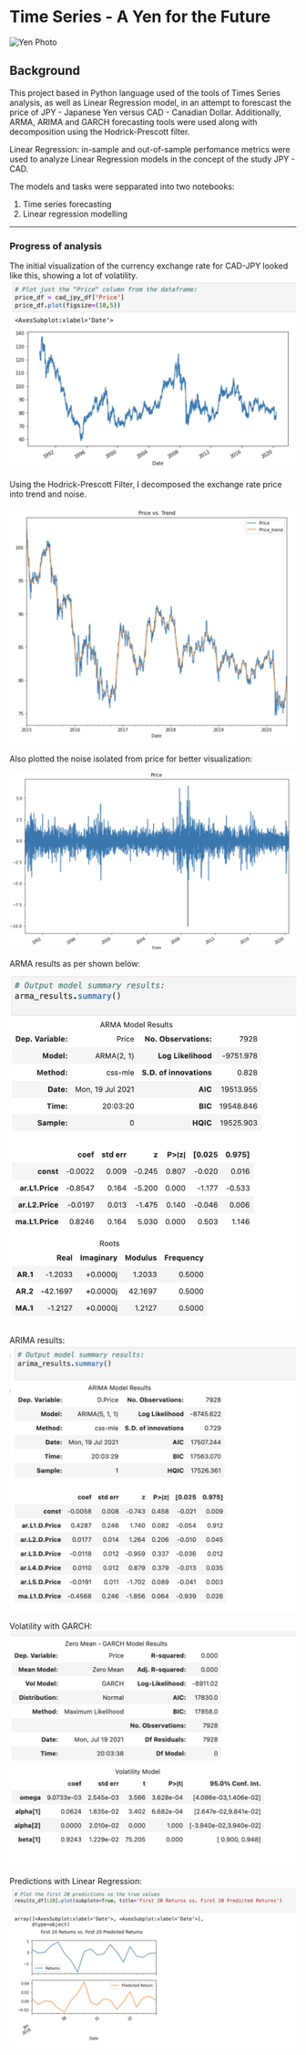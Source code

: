 # Time Series - A Yen for the Future

![Yen Photo](Images/unit-10-readme-photo.png)

## Background

This project based in Python language used of the tools of Times Series analysis, as well as Linear Regression model, in an attempt to forescast the price of JPY - Japanese Yen versus CAD - Canadian Dollar. Additionally, ARMA, ARIMA and GARCH forecasting tools were used along with decomposition using the Hodrick-Prescott filter.

Linear Regression: in-sample and out-of-sample perfomance metrics were used to analyze Linear Regression models in the concept of the study JPY - CAD.


The models and tasks were sepparated into two notebooks:

1. Time series forecasting
2. Linear regression modelling

- - -

### Progress of analysis


The initial visualization of the currency exchange rate for CAD-JPY looked like this, showing a lot of volatility.
![initial](./Images/1.png)

Using the Hodrick-Prescott Filter, I decomposed the exchange rate price into trend and noise.

![price vs trend](./Images/2.png)

Also plotted the noise isolated from price for better visualization:

![noise](./Images/3.png)

ARMA results as per shown below:

![noise](./Images/4.png)

ARIMA results:
![noise](./Images/5.png)

Volatility with GARCH:
![noise](./Images/6.png)


Predictions with Linear Regression:
![noise](./Images/7.png)
